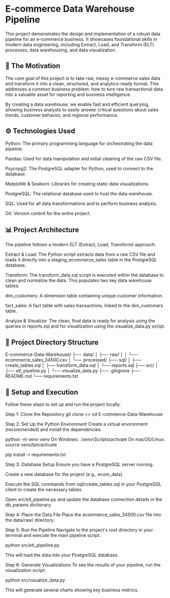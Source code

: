 # E-commerce Data Warehouse Pipeline
This project demonstrates the design and implementation of a robust data pipeline for an e-commerce business. It showcases foundational skills in modern data engineering, including Extract, Load, and Transform (ELT) processes, data warehousing, and data visualization.

## 🚀 The Motivation
The core goal of this project is to take raw, messy e-commerce sales data and transform it into a clean, structured, and analytics-ready format. This addresses a common business problem: how to turn raw transactional data into a valuable asset for reporting and business intelligence.

By creating a data warehouse, we enable fast and efficient querying, allowing business analysts to easily answer critical questions about sales trends, customer behavior, and regional performance.

## ⚙️ Technologies Used
Python: The primary programming language for orchestrating the data pipeline.

Pandas: Used for data manipulation and initial cleaning of the raw CSV file.

Psycopg2: The PostgreSQL adapter for Python, used to connect to the database.

Matplotlib & Seaborn: Libraries for creating static data visualizations.

PostgreSQL: The relational database used to host the data warehouse.

SQL: Used for all data transformations and to perform business analysis.

Git: Version control for the entire project.

## 📊 Project Architecture
The pipeline follows a modern ELT (Extract, Load, Transform) approach.

Extract & Load: The Python script extracts data from a raw CSV file and loads it directly into a staging_ecommerce_sales table in the PostgreSQL database.

Transform: The transform_data.sql script is executed within the database to clean and normalize the data. This populates two key data warehouse tables:

dim_customers: A dimension table containing unique customer information.

fact_sales: A fact table with sales transactions, linked to the dim_customers table.

Analyze & Visualize: The clean, final data is ready for analysis using the queries in reports.sql and for visualization using the visualize_data.py script.

## 📁 Project Directory Structure
E-commerce-Data-Warehouse/
├── data/
│   ├── raw/
│   │   └── ecommerce_sales_34500.csv
│   └── processed/
├── sql/
│   ├── create_tables.sql
│   ├── transform_data.sql
│   └── reports.sql
├── src/
│   ├── etl_pipeline.py
│   └── visualize_data.py
├── .gitignore
├── README.md
└── requirements.txt

## 🔧 Setup and Execution
Follow these steps to set up and run the project locally.

Step 1: Clone the Repository
git clone <>
cd E-commerce-Data-Warehouse

Step 2: Set Up the Python Environment
Create a virtual environment (recommended) and install the dependencies:

python -m venv venv
On Windows:
.\venv\Scripts\activate
On macOS/Linux:
source venv/bin/activate

pip install -r requirements.txt

Step 3: Database Setup
Ensure you have a PostgreSQL server running.

Create a new database for the project (e.g., ecom_data).

Execute the SQL commands from sql/create_tables.sql in your PostgreSQL client to create the necessary tables.

Open src/etl_pipeline.py and update the database connection details in the db_params dictionary.

Step 4: Place the Data File
Place the ecommerce_sales_34500.csv file into the data/raw/ directory.

Step 5: Run the Pipeline
Navigate to the project's root directory in your terminal and execute the main pipeline script:

python src/etl_pipeline.py

This will load the data into your PostgreSQL database.

Step 6: Generate Visualizations
To see the results of your pipeline, run the visualization script:

python src/visualize_data.py

This will generate several charts showing key business metrics.
